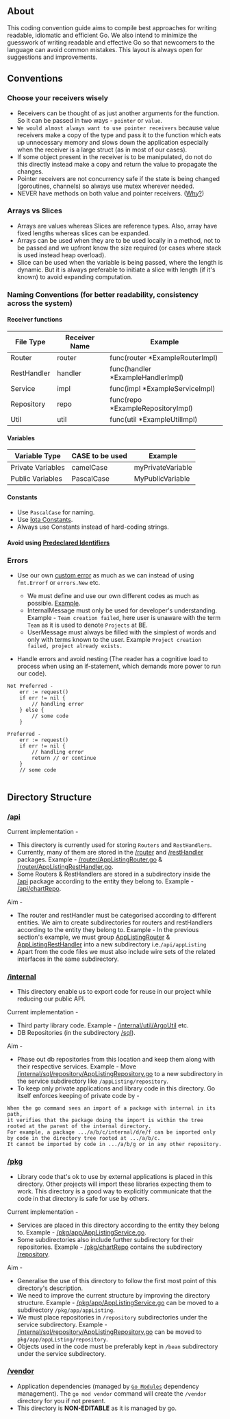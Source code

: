 ## About

This coding convention guide aims to compile best approaches for writing readable, idiomatic and efficient Go. We also intend to minimize the guesswork of writing readable and effective Go so that newcomers to the language can avoid common mistakes. This layout is always open for suggestions and improvements. 

## Conventions 

### Choose your receivers wisely 

* Receivers can be thought of as just another arguments for the function. So it can be passed in two ways - `pointer` or `value`. 
* `We would almost always want to use pointer receivers` because value receivers make a copy of the type and pass it to the function which eats up unnecessary memory and slows down the application especially when the receiver is a large struct (as in most of our cases). 
* If some object present in the receiver is to be manipulated, do not do this directly instead make a copy and return the value to propagate the changes.
* Pointer receivers are not concurrency safe if the state is being changed (goroutines, channels) so always use mutex wherever needed. 
* NEVER have methods on both value and pointer receivers. ([Why?](https://go.dev/doc/faq#different_method_sets))

### Arrays vs Slices

* Arrays are values whereas Slices are reference types. Also, array have fixed lengths whereas slices can be expanded.
* Arrays can be used when they are to be used locally in a method, not to be passed and we upfront know the size required (or cases where stack is used instead heap overload).
* Slice can be used when the variable is being passed, where the length is dynamic. But it is always preferable to initiate a slice with length (if it's known) to avoid expanding computation.

### Naming Conventions (for better readability, consistency across the system) 

#### Receiver functions

| File Type   | Receiver Name | Example                           |
|-------------|---------------|-----------------------------------|
| Router      | router        | func(router *ExampleRouterImpl)   |
| RestHandler | handler       | func(handler *ExampleHandlerImpl) |
| Service     | impl          | func(impl *ExampleServiceImpl)    |
| Repository  | repo          | func(repo *ExampleRepositoryImpl) |
| Util        | util          | func(util *ExampleUtilImpl)       |

#### Variables 


| Variable Type     | CASE to be used | Example           |
|-------------------|-----------------|-------------------|
| Private Variables | camelCase       | myPrivateVariable |
| Public Variables  | PascalCase      | MyPublicVariable  |

#### Constants

* Use `PascalCase` for naming.
* Use [Iota Constants](https://go.dev/doc/effective_go#constants).
* Always use Constants instead of hard-coding strings.

#### Avoid using [Predeclared Identifiers](https://go.dev/ref/spec#Predeclared_identifiers)

### Errors

* Use our own [custom error](https://github.com/devtron-labs/devtron/blob/main/internal/util/ErrorUtil.go#L25) as much as we can instead of using `fmt.Errorf` or `errors.New` etc.
  * We must define and use our own different codes as much as possible. [Example](https://github.com/devtron-labs/devtron/blob/main/internal/constants/InternalErrorCode.go).
  * InternalMessage must only be used for developer's understanding. Example - `Team creation failed`, here user is unaware with the term `Team` as it is used to denote `Projects` at BE.
  * UserMessage must always be filled with the simplest of words and only with terms known to the user. Example `Project creation failed, project already exists.`
  
* Handle errors and avoid nesting (The reader has a cognitive load to process when using an if-statement, which demands more power to run our code). 

```
Not Preferred - 
    err := request()
    if err != nil {
        // handling error 
    } else {
        // some code
    }
 
Preferred - 
    err := request()
    if err != nil {
        // handling error
        return // or continue 
    } 
    // some code
   
```

## Directory Structure 


### [/api](https://github.com/devtron-labs/devtron/tree/main/api)

Current implementation - 

* This directory is currently used for storing `Routers` and `RestHandlers`. 
* Currently, many of them are stored in the [/router](https://github.com/devtron-labs/devtron/tree/main/api/router) and [/restHandler](https://github.com/devtron-labs/devtron/tree/main/api/restHandler) packages. Example - [/router/AppListingRouter.go](https://github.com/devtron-labs/devtron/blob/main/api/router/AppListingRouter.go) & [/router/AppListingRestHandler.go](https://github.com/devtron-labs/devtron/blob/main/api/restHandler/AppListingRestHandler.go).
* Some Routers & RestHandlers are stored in a subdirectory inside the [/api](https://github.com/devtron-labs/devtron/tree/main/api) package according to the entity they belong to. Example - [/api/chartRepo](https://github.com/devtron-labs/devtron/tree/main/api/chartRepo). 

Aim - 

* The router and restHandler must be categorised according to different entities. We aim to create subdirectories for routers and restHandlers according to the entity they belong to. Example - In the previous section's example, we must group [AppListingRouter](https://github.com/devtron-labs/devtron/blob/main/api/router/AppListingRouter.go) & [AppListingRestHandler](https://github.com/devtron-labs/devtron/blob/main/api/restHandler/AppListingRestHandler.go) into a new subdirectory i.e.`/api/appListing`
* Apart from the code files we must also include wire sets of the related interfaces in the same subdirectory.

### [/internal](https://github.com/devtron-labs/devtron/tree/main/internal)

* This directory enable us to export code for reuse in our project while reducing our public API.

Current implementation -

* Third party library code. Example - [/internal/util/ArgoUtil](https://github.com/devtron-labs/devtron/blob/main/internal/util/ArgoUtil) etc.
* DB Repositories (in the subdirectory [/sql](https://github.com/devtron-labs/devtron/tree/main/internal/sql)).

Aim - 

* Phase out db repositories from this location and keep them along with their respective services. Example - Move [/internal/sql/repository/AppListingRepository.go](https://github.com/devtron-labs/devtron/blob/main/internal/sql/repository/AppListingRepository.go) to a new subdirectory in the service subdirectory like `/appListing/repository`.
* To keep only private applications and library code in this directory. Go itself enforces keeping of private code by - 

```
When the go command sees an import of a package with internal in its path,
it verifies that the package doing the import is within the tree rooted at the parent of the internal directory. 
For example, a package .../a/b/c/internal/d/e/f can be imported only by code in the directory tree rooted at .../a/b/c.
It cannot be imported by code in .../a/b/g or in any other repository.
```

### [/pkg](https://github.com/devtron-labs/devtron/blob/main/pkg)

* Library code that's ok to use by external applications is placed in this directory. Other projects will import these libraries expecting them to work. This directory is a good way to explicitly communicate that the code in that directory is safe for use by others.

Current implementation - 
* Services are placed in this directory according to the entity they belong to. Example - [/pkg/app/AppListingService.go](https://github.com/devtron-labs/devtron/blob/main/pkg/app/AppListingService.go).
* Some subdirectories also include further subdirectory for their repositories. Example - [/pkg/chartRepo](https://github.com/devtron-labs/devtron/tree/main/pkg/chartRepo) contains the subdirectory [/repository](https://github.com/devtron-labs/devtron/tree/main/pkg/chartRepo/repository).

Aim - 

* Generalise the use of this directory to follow the first most point of this directory's description.
* We need to improve the current structure by improving the directory structure. Example - [/pkg/app/AppListingService.go](https://github.com/devtron-labs/devtron/blob/main/pkg/app/AppListingService.go) can be moved to a subdirectory `/pkg/app/appListing`.
* We must place repositories in `/repository` subdirectories under the service subdirectory. Example - [/internal/sql/repository/AppListingRepository.go](https://github.com/devtron-labs/devtron/blob/main/internal/sql/repository/AppListingRepository.go) can be moved to `pkg/app/appListing/repository`.
* Objects used in the code must be preferably kept in `/bean` subdirectory under the service subdirectory.

### [/vendor](https://github.com/devtron-labs/devtron/blob/main/vendor)

* Application dependencies (managed by [`Go Modules`](https://github.com/golang/go/wiki/Modules) dependency management). The `go mod vendor` command will create the `/vendor` directory for you if not present. 
* This directory is **NON-EDITABLE** as it is managed by go.